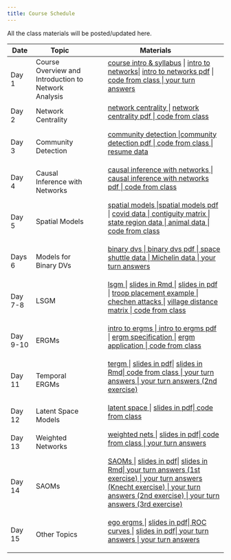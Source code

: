 ```yaml
---
title: Course Schedule
---
```

<p>
All the class materials will be posted/updated here.
</p>

<div>
  <table class="table table-striped table-hover">
    <thead>
      <tr>
        <th>Date</th>
        <th>Topic</th>
        <th>Materials</th>
              </tr>
    </thead>
    <tbody>
      <tr>
        <td>Day 1</td>
        <td>Course Overview and  <br>
         Introduction to Network Analysis</td>
        <td>
          <dl>
          <dd><a href="../materials/Slides/Welcome.pptx" target=_blank>course intro & syllabus</a> | <a href="../materials/Slides/02_getting_started.html" target=_blank>intro to networks</a>| <a href="../materials/Slides/02_getting_started.pdf" target=_blank>intro to networks pdf</a> |<a href="../materials/Scripts/day1_script.Rmd"target=_blank> code from class </a> |<a href="../materials/YourTurnAnswers/02_getting_started_yourturn.R"target=_blank> your turn answers </a>
          </dd>
          </dl>
        </td>
      </tr>
      <tr>
        <td>Day 2</td>
        <td>Network Centrality</td>
        <td>
          <dl>
          <dd><a href="../materials/Slides/03_centrality.html" target=_blank>network centrality </a>| <a href="../materials/Slides/03_centrality.pdf" target=_blank> network centrality pdf </a>  |<a href="../materials/Scripts/day2_script.R"target=_blank> code from class </a>
          </dd>
          </dl>
        </td>
      </tr>
      <tr>
        <td>Day 3</td>
        <td>Community Detection</td>
        <td>
          <dl>
          <dd><a href="../materials/Slides/04_communities.html" target=_blank>community detection </a> |<a href="../materials/Slides/04_communities.pdf" target=_blank>community detection pdf </a>  |<a href="../materials/Scripts/.day3_script.R"target=_blank> code from class </a> | <a href="../materials/Homeworks/resumes.zip" target=_blank> resume data </a>
          </dd>
          </dl>
        </td>
      </tr>
      <tr>
        <td>Day 4</td>
        <td>Causal Inference with Networks</td>
        <td>
          <dl>
          <dd><a href="../materials/Slides/16_causal_nets.html" target=_blank> causal inference with networks </a> |<a href="../materials/Slides/16_causal_nets.pdf" target=_blank> causal inference with networks pdf </a>  |<a href="../materials/Scripts/day3_script.R"target=_blank> code from class </a>
          </dd>
          </dl>
        </td>
      </tr>
      <tr>
        <td>Day 5</td>
        <td>Spatial Models</td>
        <td>
          <dl>
          <dd><a href="../materials/Slides/05_spatial.html" target=_blank>spatial models </a> |<a href="../materials/Slides/05_spatial.pdf" target=_blank>spatial models pdf</a>  | <a href="../materials/Slides/data/covid_data.csv" target=_blank> covid data </a> |<a href="../materials/Slides/data/contigmat.txt"target=_blank> contiguity matrix </a>|<a href="../materials/Slides/data/statereg.csv"target=_blank> state region data </a> |<a href="../materials/Slides/data/animal.csv"target=_blank> animal data </a>|<a href="../materials/Scripts/day4_script.R"target=_blank> code from class </a>
          </dd>
          </dl>
        </td>
      </tr>
      <tr>
        <td>Days 6</td>
        <td>Models for Binary DVs</td>
        <td>
          <dl>
          <dd><a href="../materials/Slides/06_binary_dv.html" target=_blank> binary dvs </a> |<a href="../materials/Slides/06_binary_dv.pdf" target=_blank> binary dvs pdf </a>  |<a href="../materials/Slides/data/space_shuttles.txt "target=_blank> space shuttle data </a>|<a href="../materials/Slides/data/MichelinNY.csv "target=_blank> Michelin data </a>|<a href="../materials/YourTurnAnswers/06_yourturn_logit.R"target=_blank> your turn answers </a>
          </dd>
          </dl>
        </td>
      </tr>
      <tr>
        <td>Day 7-8</td>
        <td>LSGM</td>
        <td>
          <dl>
          <dd><a href="../materials/Slides/13_lsgm.html" target=_blank>lsgm </a>  | <a href="../materials/Slides/13_lsgm.Rmd" target=_blank>slides in Rmd </a>| <a href="../materials/Slides/13_lsgm.pdf" target=_blank>slides in pdf </a>| <a href="../materials/Slides/Niemanetal_PS2017.pdf" target=_blank> troop placement example </a> | <a href="../materials/Slides/data/chechen_attacks.csv" target=_blank> chechen attacks </a> | <a href="../materials/Slides/data/vilMat.csv" target=_blank> village distance matrix </a>|<a href="../materials/Scripts/day5_script.R"target=_blank> code from class </a>
          </dd>
          </dl>
        </td>
      </tr>
      <tr>
        <td>Day 9-10</td>
        <td>ERGMs </td>
        <td>
          <dl>
          <dd><a href="../materials/Slides/06_intro_ergms.html" target=_blank> intro to ergms </a> |<a href="../materials/Slides/06_intro_ergms.pdf" target=_blank> intro to ergms pdf </a> | <a href="../materials/Slides/07_ergm_specification.html" target=_blank> ergm specification </a> | <a href="../materials/Slides/09_ergm_application.html" target=_blank>ergm application </a>|<a href="../materials/Scripts/day6_script.R"target=_blank> code from class </a>
          </dd>
          </dl>
        </td>
      </tr>
<tr>
<td>Day 11</td>
        <td>Temporal ERGMs</td>
        <td>
          <dl>
          <dd><a href="../materials/Slides/10_tergm.html" target=_blank>tergm </a>  | <a href="../materials/Slides/10_tergm.pdf" target=_blank>slides in pdf</a>| <a href="../materials/Slides/10_tergm.Rmd" target=_blank>slides in Rmd</a>|<a href="../materials/Scripts/.day11_script.R"target=_blank> code from class </a>|<a href="../materials/YourTurnAnswers/.10_tergm_friends_yourturn.R"target=_blank> your turn answers </a>|<a href="../materials/YourTurnAnswers/.10_tergms_yourturn1.R"target=_blank> your turn answers (2nd exercise) </a>
          </dd>
          </dl>
        </td>
</tr>
    <tr>
        <td>Day 12</td>
        <td>Latent Space Models</td>
        <td>
          <dl>
          <dd><a href="../materials/Slides/11_latent_space.html" target=_blank>latent space </a>  | <a href="../materials/Slides/11_latent_space.pdf" target=_blank>slides in pdf</a>|<a href="../materials/Scripts/.day12_script.R"target=_blank> code from class </a>
          </dd>
          </dl>
        </td>
      </tr>
      <tr>
<td>Day 13</td>
        <td>Weighted Networks</td>
        <td>
          <dl>
          <dd><a href="../materials/Slides/08_weighted_nets.html" target=_blank>weighted nets </a>  | <a href="../materials/Slides/08_weighted_nets.pdf" target=_blank>slides in pdf</a>|<a href="../materials/Scripts/.day9_script.R"target=_blank> code from class </a>|<a href="../materials/YourTurnAnswers/.08_valued_ergms_yourturn.R"target=_blank> your turn answers </a>
          </dd>
          </dl>
        </td>
      </tr>
        <tr>
        <td>Day 14</td>
        <td>SAOMs</td>
        <td>
          <dl>
          <dd><a href="../materials/Slides/12_saom.html" target=_blank>SAOMs </a>  | <a href="../materials/Slides/12_saom.pdf" target=_blank>slides in pdf</a>| <a href="../materials/Slides/12_saom.Rmd" target=_blank>slides in Rmd</a>|<a href="../materials/YourTurnAnswers/.12_saom_yourturn.R"target=_blank> your turn answers (1st exercise) </a>|<a href="../materials/YourTurnAnswers/.12_saom_yourturn_knecht.R"target=_blank> your turn answers (Knecht exercise) </a>|<a href="../materials/YourTurnAnswers/.12_saom_yourturn1.R"target=_blank> your turn answers (2nd exercise) </a>|<a href="../materials/YourTurnAnswers/.12_saom_yourturn2.R"target=_blank> your turn answers (3rd exercise) </a>
          </dd>
          </dl>
        </td>
      </tr>
      <tr>
        <td>Day 15</td>
        <td>Other Topics</td>
        <td>
          <dl>
          <dd><a href="../materials/Slides/14_ego_ergms.html" target=_blank>ego ergms </a>  | <a href="../materials/Slides/15_ROC_curves.pdf" target=_blank>slides in pdf</a>|<a href="../materials/Slides/15_ROC_curves.html" target=_blank> ROC curves </a>  | <a href="../materials/Slides/15_ROC_curves.pdf" target=_blank>slides in pdf</a>|<a href="../materials/YourTurnAnswers/.14_ego_ergms_yourturn.R"target=_blank> your turn answers </a>|<a href="../materials/YourTurnAnswers/.15_ROC_yourturn.R"target=_blank> your turn answers </a>
          </dd>
          </dl>
        </td>
      </tr>
    </tbody>
  </table>
</div>
